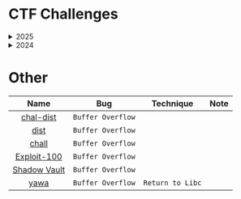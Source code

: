 # CTF Challenges
<details id="2025">
<summary>2025</summary>
<p>

| Name  | CTF | Year | Bug | Technique | Note |
| :---: | :---: | :---: | :---: | :---: | :---: |
| [babypwn2](2025/UoftCTF/baby-pwn-2) | UoftCTF  | 2025 | `Buffer Overflow` |  |  |
| [babypwn](2025/UoftCTF/baby-pwn) | UoftCTF  | 2025 | `Buffer Overflow` |  |  |
| [asm machine](2025/VSL/asm-machine) | VSL Internal CTF | 2025 | | `Shellcode` |  |
| [Beginner](2025/VSL/Beginner) | VSL Internal CTF | 2025 | `Buffer Overflow` | |  |
| [Interesting Functions](2025/VSL/Interesting_Functions) | VSL Internal CTF | 2025 | `Buffer Overflow` `Format Strings`| | The strcat() function appends the src string to the dest string, overwriting the terminating null byte ('\0') at the end of dest and then adds a terminating null byte. |
| [Present](2025/VSL/Present) | VSL Internal CTF | 2025 | `Buffer Overflow` | `Return to Libc` |  |

</p>
</details>

<details id="2024">
<summary>2024</summary>
<p>

| Name  | CTF | Year | Bug | Technique | Note |
| :---: | :---: | :---: | :---: | :---: | :---: |
| [White Rabbit](2024/WWF_CTF/white_rabbit/white_rabbit) | World Wide Flag CTF | 2024 |  | `Shellcode` |  |
| [og](2024/ångstromCTF/og) | ångstromCTF | 2024 |`Format String` `Buffer Overflow`  | `GOT Overwrite` |  |
| [bap](2024/ångstromCTF/bap) | ångstromCTF | 2024 |`Format String` `Buffer Overflow`  | `Return to Libc` |  |
| [Exam](2024/ångstromCTF/Exam) | ångstromCTF | 2024 | `Integer Overflow` | |  |
| [retro2win](2024/1337UP/retro2win) | 1337UP Live CTF | 2024 | `Buffer Overflow` | `ROP` |  |
| [Wanna Play A Game](2024/0xL4ughCTF/wanna_play_a_game) | 0xl4ughCTF | 2024 | `Out of Bound` | |  |

</p>
</details>

# Other

| Name | Bug | Technique | Note |
| :---: | :---: | :---: | :---: |
| [chal-dist](Other/chal-dist) | `Buffer Overflow` | | |
| [dist](Other/dist) | `Buffer Overflow` | | |
| [chall](Other/chall) | `Buffer Overflow` | | |
| [Exploit-100](Other/Exploit100) | `Buffer Overflow` | | |
| [Shadow Vault](Other/shadow_vault) | `Buffer Overflow` | | |
| [yawa](Other/yawa) | `Buffer Overflow` | `Return to Libc` | |
